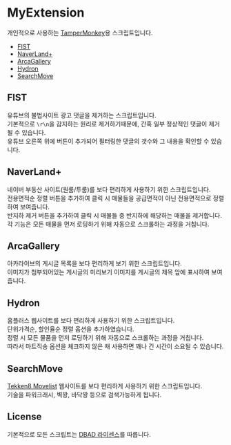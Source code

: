 # MyExtension
 개인적으로 사용하는 [TamperMonkey](https://www.tampermonkey.net)용 스크립트입니다.
* <a href="#fist">FIST</a>
* <a href="#naverland">NaverLand+</a>
* <a href="#arcagallery">ArcaGallery</a>
* <a href="#hydron">Hydron</a>
* <a href="#searchmove">SearchMove</a>

## FIST 
유튜브의 불법사이트 광고 댓글을 제거하는 스크립트입니다.\
기본적으로 `\r\n`을 감지하는 원리로 제거하기때문에, 간혹 일부 정상적인 댓글이 제거될 수 있습니다.\
유튜브 오른쪽 위에 버튼이 추가되어 필터링한 댓글의 갯수와 그 내용을 확인할 수 있습니다.

## NaverLand+
네이버 부동산 사이트(원룸/투룸)를 보다 편리하게 사용하기 위한 스크립트입니다.\
전용면적순 정렬 버튼을 추가하여 클릭 시 매물들을 공급면적이 아닌 전용면적으로 정렬하여 보여줍니다.\
반지하 제거 버튼을 추가하여 클릭 시 매물들 중 반지하에 해당하는 매물을 제거합니다.\
각 기능은 모든 매물을 먼저 로딩하기 위해 자동으로 스크롤하는 과정을 거칩니다.

## ArcaGallery
아카라이브의 게시글 목록을 보다 편리하게 보기 위한 스크립트입니다.\
이미지가 첨부되어있는 게시글의 미리보기 이미지를 게시글의 제목 앞에 표시하여 보여줍니다.

## Hydron
홈플러스 웹사이트를 보다 편리하게 사용하기 위한 스크립트입니다.\
단위가격순, 할인율순 정렬 옵션을 추가하였습니다.\
정렬 시 모든 물품을 먼저 로딩하기 위해 자동으로 스크롤하는 과정을 거칩니다.\
따라서 마트직송 옵션을 체크하지 않은 채 사용하면 꽤나 긴 시간이 소요될 수 있습니다.

## SearchMove
[Tekken8 Movelist](https://tekken8.movelist.xyz) 웹사이트를 보다 편리하게 사용하기 위한 스크립트입니다.\
기술을 파워크래시, 벽꽝, 바닥꽝 등으로 검색가능하게 됩니다.

## License
기본적으로 모든 스크립트는 [DBAD 라이센스](https://github.com/philsturgeon/dbad/blob/master/LICENSE.md)를 따릅니다.

